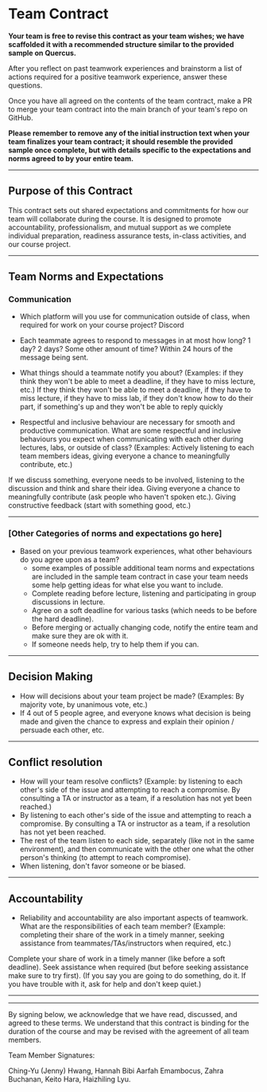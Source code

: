 # Team Contract

**Your team is free to revise this contract as your team wishes; we have scaffolded it with a recommended structure similar to the provided sample on Quercus.**

After you reflect on past teamwork experiences and brainstorm a list of actions required for a positive teamwork experience, answer these questions. 

Once you have all agreed on the contents of the team contract, make a PR to merge your team contract into the main branch of your team's repo on GitHub.

**Please remember to remove any of the initial instruction text when your team finalizes your team contract; it should resemble the provided sample once complete, but with details specific to the expectations and norms agreed to by your entire team.**

---
## Purpose of this Contract

This contract sets out shared expectations and commitments for how our team will collaborate during the course. It is designed to promote accountability, professionalism, and mutual support as we complete individual preparation, readiness assurance tests, in-class activities, and our course project.

---
## Team Norms and Expectations

### Communication

* Which platform will you use for communication outside of class, when required for work on your course project?
Discord

* Each teammate agrees to respond to messages in at most how long? 1 day? 2 days? Some other amount of time? 
Within 24 hours of the message being sent.

* What things should a teammate notify you about? (Examples: if they think they won't be able to meet a deadline, if they have to miss lecture, etc.)
If they think they won't be able to meet a deadline, if they have to miss lecture, if they have to miss lab, if they don't know how to do their part, if something's up and they won't be able to reply quickly

* Respectful and inclusive behaviour are necessary for smooth and productive communication. What are some respectful and inclusive behaviours you expect when communicating with each other during lectures, labs, or outside of class? (Examples: Actively listening to each team members ideas, giving everyone a chance to meaningfully contribute, etc.)

If we discuss something, everyone needs to be involved, listening to the discussion and think and share their idea.
Giving everyone a chance to meaningfully contribute (ask people who haven't spoken etc.).
Giving constructive feedback (start with something good, etc.)





---

### [Other Categories of norms and expectations go here]

* Based on your previous teamwork experiences, what other behaviours do you agree upon as a team?
    - some examples of possible additional team norms and expectations are included in the sample team contract in case your team needs some help getting ideas for what else you want to include.
    - Complete reading before lecture, listening and participating in group discussions in lecture.
    - Agree on a soft deadline for various tasks (which needs to be before the hard deadline).
    - Before merging or actually changing code, notify the entire team and make sure they are ok with it.
    - If someone needs help, try to help them if you can.

---

## Decision Making

* How will decisions about your team project be made? (Examples: By majority vote, by unanimous vote, etc.)
* If 4 out of 5 people agree, and everyone knows what decision is being made and given the chance to express and explain their opinion / persuade each other, etc.

---
## Conflict resolution

* How will your team resolve conflicts? (Example: by listening to each other's side of the issue and attempting to reach a compromise. By consulting a TA or instructor as a team, if a resolution has not yet been reached.)
*  By listening to each other's side of the issue and attempting to reach a compromise. By consulting a TA or instructor as a team, if a resolution has not yet been reached.
*  The rest of the team listen to each side, separately (like not in the same environment), and then communicate with the other one what the other person's thinking (to attempt to reach compromise).
*  When listening, don't favor someone or be biased.

---

## Accountability

* Reliability and accountability are also important aspects of teamwork. What are the responsibilities of each team member? (Example: completing their share of the work in a timely manner, seeking assistance from teammates/TAs/instructors when required, etc.)

Complete your share of work in a timely manner (like before a soft deadline). Seek assistance when required (but before seeking assistance make sure to try first).
(If you say you are going to do something, do it. If you have trouble with it, ask for help and don't keep quiet.)



---

---

By signing below, we acknowledge that we have read, discussed, and agreed to these terms. We understand that this contract is binding for the duration of the course and may be revised with the agreement of all team members.

Team Member Signatures:

Ching-Yu (Jenny) Hwang, Hannah Bibi Aarfah Emambocus, Zahra Buchanan, Keito Hara, Haizhiling Lyu.
